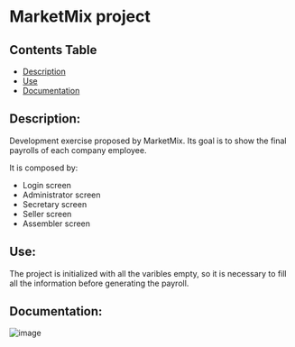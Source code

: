 # MarketMix project

## Contents Table
- [Description](#Description)
- [Use](#Use)
- [Documentation](#Documentation)

## Description:

Development exercise proposed by MarketMix. Its goal is to show the final payrolls of each company employee.

It is composed by:

- Login screen
- Administrator screen
- Secretary screen
- Seller screen
- Assembler screen

## Use:

The project is initialized with all the varibles empty, so it is necessary to fill all the information before generating the payroll.

## Documentation:
![image](https://user-images.githubusercontent.com/83082880/215349726-10935f14-643f-434d-94b0-8b6115a4abf6.png)
